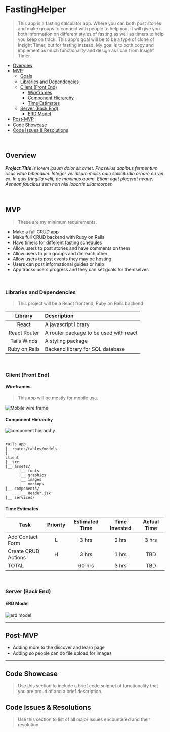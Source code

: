 # FastingHelper <!-- omit in toc -->

> This app is a fasting calculator app. Where you can both post stories and make groups to connect with people to help you. It will give you both information on different styles of fasting as well as timers to help you keep on track. This app's goal will be to be a type of clone of Insight Timer, but for fasting instead. My goal is to both copy and implement as much functionality and design as I can from Insight Timer.

- [Overview](#overview)
- [MVP](#mvp)
  - [Goals](#goals)
  - [Libraries and Dependencies](#libraries-and-dependencies)
  - [Client (Front End)](#client-front-end)
    - [Wireframes](#wireframes)
    - [Component Hierarchy](#component-hierarchy)
    - [Time Estimates](#time-estimates)
  - [Server (Back End)](#server-back-end)
    - [ERD Model](#erd-model)
- [Post-MVP](#post-mvp)
- [Code Showcase](#code-showcase)
- [Code Issues & Resolutions](#code-issues--resolutions)

<br>

## Overview

_**Project Title** is lorem ipsum dolor sit amet. Phasellus dapibus fermentum risus vitae bibendum. Integer vel ipsum mollis odio sollicitudin ornare eu vel ex. In quis fringilla velit, ac maximus quam. Etiam eget placerat neque. Aenean faucibus sem non nisi lobortis ullamcorper._

<br>

## MVP

> These are my minimum requirements.

- Make a full CRUD app
- Make full CRUD backend with Ruby on Rails
- Have timers for different fasting schedules
- Allow users to post stories and have comments on them
- Allow users to join groups and dm each other
- Allow users to post events they may be hosting
- Users can post informational guides or help
- App tracks users progress and they can set goals for themselves

<br>

### Libraries and Dependencies

> This project will be a React frontend, Ruby on Rails backend

|    Library    | Description                            |
| :-----------: | :------------------------------------- |
|     React     | A javascript library                   |
| React Router  | A router package to be used with react |
|  Tails Winds  | A styling package                      |
| Ruby on Rails | Backend library for SQL database       |

<br>

### Client (Front End)

#### Wireframes

> This app will be mostly for mobile use.

![Mobile wire frame](./pictures/wireframe.png)

#### Component Hierarchy

![component hierarchy](./pictures/component.png)

```structure

rails app
|__routes/tables/models
|
client
|__src
|__ assets/
      |__ fonts
      |__ graphics
      |__ images
      |__ mockups
|__ components/
      |__ Header.jsx
|__ services/

```

#### Time Estimates

| Task                | Priority | Estimated Time | Time Invested | Actual Time |
| ------------------- | :------: | :------------: | :-----------: | :---------: |
| Add Contact Form    |    L     |     3 hrs      |     2 hrs     |    3 hrs    |
| Create CRUD Actions |    H     |     3 hrs      |     1 hrs     |     TBD     |
| TOTAL               |          |     60 hrs     |     3 hrs     |     TBD     |

<br>

### Server (Back End)

#### ERD Model

![erd model](./pictures/FastingHelper.png)

---

## Post-MVP

- Adding more to the discover and learn page
- Adding so people can do file upload for images

---

## Code Showcase

> Use this section to include a brief code snippet of functionality that you are proud of and a brief description.

## Code Issues & Resolutions

> Use this section to list of all major issues encountered and their resolution.
